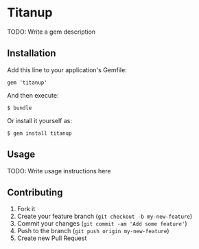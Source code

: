 # Titanup

TODO: Write a gem description

## Installation

Add this line to your application's Gemfile:

    gem 'titanup'

And then execute:

    $ bundle

Or install it yourself as:

    $ gem install titanup

## Usage

TODO: Write usage instructions here

## Contributing

1. Fork it
2. Create your feature branch (`git checkout -b my-new-feature`)
3. Commit your changes (`git commit -am 'Add some feature'`)
4. Push to the branch (`git push origin my-new-feature`)
5. Create new Pull Request
